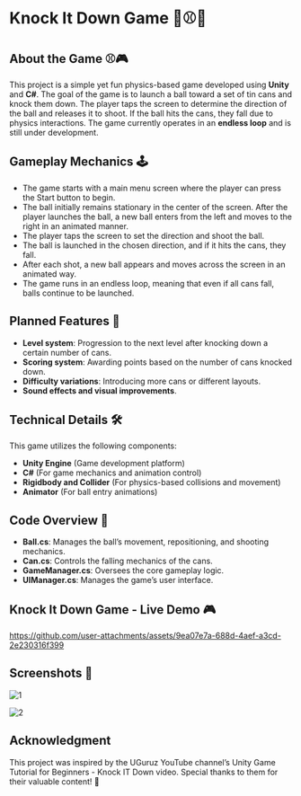 # Knock It Down Game 🎯⚾💥

## About the Game ⚾🎮
This project is a simple yet fun physics-based game developed using **Unity** and **C#**. The goal of the game is to launch a ball toward a set of tin cans and knock them down. The player taps the screen to determine the direction of the ball and releases it to shoot. If the ball hits the cans, they fall due to physics interactions. The game currently operates in an **endless loop** and is still under development.

## Gameplay Mechanics 🕹️
- The game starts with a main menu screen where the player can press the Start button to begin.
- The ball initially remains stationary in the center of the screen. After the player launches the ball, a new ball enters from the left and moves to the right in an animated manner.
- The player taps the screen to set the direction and shoot the ball.
- The ball is launched in the chosen direction, and if it hits the cans, they fall.
- After each shot, a new ball appears and moves across the screen in an animated way.
- The game runs in an endless loop, meaning that even if all cans fall, balls continue to be launched.

## Planned Features 🚀
- **Level system**: Progression to the next level after knocking down a certain number of cans.
- **Scoring system**: Awarding points based on the number of cans knocked down.
- **Difficulty variations**: Introducing more cans or different layouts.
- **Sound effects and visual improvements**.

## Technical Details 🛠️
This game utilizes the following components:
- **Unity Engine** (Game development platform)
- **C#** (For game mechanics and animation control)
- **Rigidbody and Collider** (For physics-based collisions and movement)
- **Animator** (For ball entry animations)

## Code Overview 📂
- **Ball.cs**: Manages the ball’s movement, repositioning, and shooting mechanics.
- **Can.cs**: Controls the falling mechanics of the cans.
- **GameManager.cs**: Oversees the core gameplay logic.
- **UIManager.cs**: Manages the game’s user interface.

## Knock It Down Game - Live Demo 🎮

https://github.com/user-attachments/assets/9ea07e7a-688d-4aef-a3cd-2e230316f399

## Screenshots 📸

![1](https://github.com/user-attachments/assets/d7bd49e2-3fa1-4df0-b848-be8425cbabf6)

![2](https://github.com/user-attachments/assets/122ff707-1da3-4994-a7d7-6fccba33f5f6)

## Acknowledgment
This project was inspired by the UGuruz YouTube channel’s Unity Game Tutorial for Beginners - Knock IT Down video. Special thanks to them for their valuable content! 🎯
